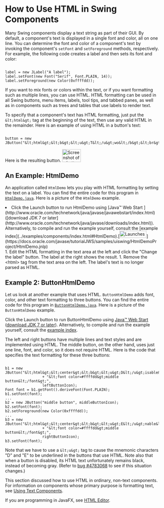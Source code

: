 
# How to Use HTML in Swing Components

Many Swing components display a text string as part of their GUI. By default, a component's text is displayed in a single font and color, all on one line. You can determine the font and color of a component's text by invoking the component's `setFont` and `setForeground` methods, respectively. For example, the following code creates a label and then sets its font and color:

```

label = new JLabel("A label");
label.setFont(new Font("Serif", Font.PLAIN, 14));
label.setForeground(new Color(0xffffdd));

```

If you want to mix fonts or colors within the text, or if you want formatting such as multiple lines, you can use HTML. HTML formatting can be used in all Swing buttons, menu items, labels, tool tips, and tabbed panes, as well as in components such as trees and tables that use labels to render text.

To specify that a component's text has HTML formatting, just put the `&lt;html&gt;` tag at the beginning of the text, then use any valid HTML in the remainder. Here is an example of using HTML in a button's text:

```

button = new JButton("&lt;html&gt;&lt;b&gt;&lt;u&gt;T&lt;/u&gt;wo&lt;/b&gt;&lt;br&gt;lines&lt;/html&gt;");

```

Here is the resulting button. 
<img src="../../figures/uiswing/components/HtmlButtonMetal.png" width="61" height="42" alt="Screenshot of a button that shows HTML in the Metal look and feel." />

## An Example: HtmlDemo

An application called `HtmlDemo` lets you play with HTML formatting by setting the text on a label. You can find the entire code for this program in 
[`HtmlDemo.java`](../examples/components/HtmlDemoProject/src/components/HtmlDemo.java). Here is a picture of the `HtmlDemo` example.

<li>Click the Launch button to run HtmlDemo using 
[Java&#8482; Web Start ](http://www.oracle.com/technetwork/java/javase/javawebstart/index.html) ([download JDK 7 or later](http://www.oracle.com/technetwork/java/javase/downloads/index.html)). Alternatively, to compile and run the example yourself, consult the [example index](../examples/components/index.html#HtmlDemo).[<img src="../../images/jws-launch-button.png" width="88" height="23" align="bottom" alt="Launches the HtmlDemo Application" />](https://docs.oracle.com/javase/tutorialJWS/samples/uiswing/HtmlDemoProject/HtmlDemo.jnlp)<br /></li>
1. Edit the HTML formatting in the text area at the left and click the "Change the label" button. The label at the right shows the result.
1. Remove the &lt;html&gt; tag from the text area on the left. The label's text is no longer parsed as HTML.

## Example 2: ButtonHtmlDemo

Let us look at another example that uses HTML. `ButtonHtmlDemo` adds font, color, and other text formatting to three buttons. You can find the entire code for this program in 
[`ButtonHtmlDemo.java`](../examples/components/ButtonHtmlDemoProject/src/components/ButtonHtmlDemo.java). Here is a picture of the `ButtonHtmlDemo` example.

Click the Launch button to run ButtonHtmlDemo using 
[Java&#8482; Web Start](http://www.oracle.com/technetwork/java/javase/javawebstart/index.html) ([download JDK 7 or later](http://www.oracle.com/technetwork/java/javase/downloads/index.html)). Alternatively, to compile and run the example yourself, consult the [example index](../examples/components/index.html#ButtonHtmlDemo).

The left and right buttons have multiple lines and text styles and are implemented using HTML. The middle button, on the other hand, uses just one line, font, and color, so it does not require HTML. Here is the code that specifies the text formatting for these three buttons:

```

b1 = new JButton("&lt;html&gt;&lt;center&gt;&lt;b&gt;&lt;u&gt;D&lt;/u&gt;isable&lt;/b&gt;&lt;br&gt;"
                 + "&lt;font color=#ffffdd&gt;middle button&lt;/font&gt;",
                 leftButtonIcon);
Font font = b1.getFont().deriveFont(Font.PLAIN);
b1.setFont(font);
...
b2 = new JButton("middle button", middleButtonIcon);
b2.setFont(font);
b2.setForeground(new Color(0xffffdd));
...
b3 = new JButton("&lt;html&gt;&lt;center&gt;&lt;b&gt;&lt;u&gt;E&lt;/u&gt;nable&lt;/b&gt;&lt;br&gt;"
                 + "&lt;font color=#ffffdd&gt;middle button&lt;/font&gt;",
                 rightButtonIcon);
b3.setFont(font);

```

Note that we have to use a `&lt;u&gt;` tag to cause the mnemonic characters "D" and "E" to be underlined in the buttons that use HTML. Note also that when a button is disabled, its HTML text unfortunately remains black, instead of becoming gray. (Refer to 
[bug #4783068](http://bugs.java.com/bugdatabase/view_bug.do?bug_id=4783068) to see if this situation changes.)

This section discussed how to use HTML in ordinary, non-text components. For information on components whose primary purpose is formatting text, see 
[Using Text Components](text.html).

If you are programming in JavaFX, see
[HTML Editor](https://docs.oracle.com/javase/8/javafx/user-interface-tutorial/editor.htm).
